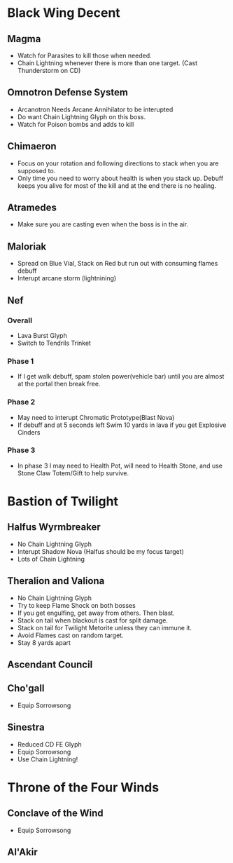# Black Wing Decent

## Magma
- Watch for Parasites to kill those when needed. 
- Chain Lightning whenever there is more than one target. (Cast Thunderstorm on CD)

## Omnotron Defense System
- Arcanotron Needs Arcane Annihilator to be interupted
- Do want Chain Lightning Glyph on this boss.
- Watch for Poison bombs and adds to kill

## Chimaeron
- Focus on your rotation and following directions to stack when you are supposed to.
- Only time you need to worry about health is when you stack up. Debuff keeps you alive for most of the kill and at the end there is no healing. 

## Atramedes
- Make sure you are casting even when the boss is in the air.

## Maloriak
- Spread on Blue Vial, Stack on Red but run out with consuming flames debuff
- Interupt arcane storm (lightnining)

## Nef
### Overall
- Lava Burst Glyph
- Switch to Tendrils Trinket
### Phase 1
- If I get walk debuff, spam stolen power(vehicle bar) until you are almost at the portal then break free.
### Phase 2
- May need to interupt Chromatic Prototype(Blast Nova)
- If debuff and at 5 seconds left Swim 10 yards in lava if you get Explosive Cinders
### Phase 3 
- In phase 3 I may need to Health Pot, will need to Health Stone, and use Stone Claw Totem/Gift to help survive.

# Bastion of Twilight

## Halfus Wyrmbreaker
- No Chain Lightning Glyph
- Interupt Shadow Nova (Halfus should be my focus target)
- Lots of Chain Lightning

## Theralion and Valiona
- No Chain Lightning Glyph
- Try to keep Flame Shock on both bosses
- If you get engulfing, get away from others. Then blast.
- Stack on tail when blackout is cast for split damage.
- Stack on tail for Twilight Metorite unless they can immune it.
- Avoid Flames cast on random target.
- Stay 8 yards apart

## Ascendant Council

## Cho'gall
- Equip Sorrowsong

## Sinestra
- Reduced CD FE Glyph
- Equip Sorrowsong
- Use Chain Lightning!

# Throne of the Four Winds

## Conclave of the Wind
- Equip Sorrowsong

## Al'Akir
